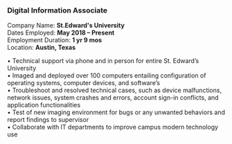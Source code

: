 ### Digital Information Associate

Company Name: **St.Edward's University**  
Dates Employed: **May 2018 – Present**  
Employment Duration: **1 yr 9 mos**  
Location: **Austin, Texas**

• Technical support via phone and in person for entire St. Edward’s University  
• Imaged and deployed over 100 computers entailing configuration of operating systems, computer devices, and software’s  
• Troubleshoot and resolved technical cases, such as device malfunctions, network issues, system crashes and errors, account sign-in conflicts, and application functionalities  
• Test of new imaging environment for bugs or any unwanted behaviors and report findings to supervisor  
• Collaborate with IT departments to improve campus modern technology use

